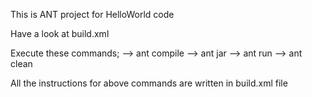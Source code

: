 This is ANT project for HelloWorld code

Have a look at build.xml

Execute these commands;
--> ant compile
--> ant jar
--> ant run
--> ant clean

All the instructions for above commands are written in build.xml file
